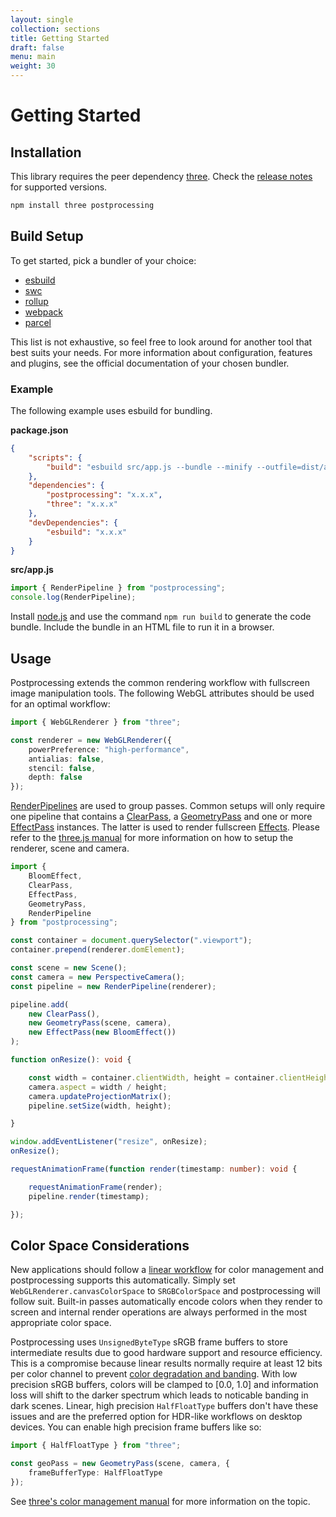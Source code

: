 ```yaml
---
layout: single
collection: sections
title: Getting Started
draft: false
menu: main
weight: 30
---
```


# Getting Started

## Installation

This library requires the peer dependency [three](https://github.com/mrdoob/three.js/). Check the [release notes](https://github.com/vanruesc/postprocessing/releases) for supported versions.

```sh
npm install three postprocessing
```

## Build Setup

To get started, pick a bundler of your choice:
- [esbuild](https://github.com/evanw/esbuild)
- [swc](https://github.com/swc-project/swc)
- [rollup](https://github.com/rollup/rollup)
- [webpack](https://github.com/webpack/webpack)
- [parcel](https://github.com/parcel-bundler/parcel)

This list is not exhaustive, so feel free to look around for another tool that best suits your needs. For more information about configuration, features and plugins, see the official documentation of your chosen bundler.

### Example

The following example uses esbuild for bundling.

__package.json__

```json
{
	"scripts": {
		"build": "esbuild src/app.js --bundle --minify --outfile=dist/app.js"
	},
	"dependencies": {
		"postprocessing": "x.x.x",
		"three": "x.x.x"
	},
	"devDependencies": {
		"esbuild": "x.x.x"
	}
}
```

__src/app.js__

```ts
import { RenderPipeline } from "postprocessing";
console.log(RenderPipeline);
```

Install [node.js](https://nodejs.org) and use the command `npm run build` to generate the code bundle. Include the bundle in an HTML file to run it in a browser.

## Usage

Postprocessing extends the common rendering workflow with fullscreen image manipulation tools. The following WebGL attributes should be used for an optimal workflow:

```ts
import { WebGLRenderer } from "three";

const renderer = new WebGLRenderer({
	powerPreference: "high-performance",
	antialias: false,
	stencil: false,
	depth: false
});

```

[RenderPipelines]() are used to group passes. Common setups will only require one pipeline that contains a [ClearPass](), a [GeometryPass]() and one or more [EffectPass]() instances. The latter is used to render fullscreen [Effects](). Please refer to the [three.js manual](https://threejs.org/docs/#manual/en/introduction/Creating-a-scene) for more information on how to setup the renderer, scene and camera.

```ts
import {
	BloomEffect,
	ClearPass,
	EffectPass,
	GeometryPass,
	RenderPipeline
} from "postprocessing";

const container = document.querySelector(".viewport");
container.prepend(renderer.domElement);

const scene = new Scene();
const camera = new PerspectiveCamera();
const pipeline = new RenderPipeline(renderer);

pipeline.add(
	new ClearPass(),
	new GeometryPass(scene, camera),
	new EffectPass(new BloomEffect())
);

function onResize(): void {

	const width = container.clientWidth, height = container.clientHeight;
	camera.aspect = width / height;
	camera.updateProjectionMatrix();
	pipeline.setSize(width, height);

}

window.addEventListener("resize", onResize);
onResize();

requestAnimationFrame(function render(timestamp: number): void {

	requestAnimationFrame(render);
	pipeline.render(timestamp);

});
```

## Color Space Considerations

New applications should follow a [linear workflow](https://docs.unity3d.com/Manual/LinearRendering-LinearOrGammaWorkflow.html) for color management and postprocessing supports this automatically. Simply set `WebGLRenderer.canvasColorSpace` to `SRGBColorSpace` and postprocessing will follow suit. Built-in passes automatically encode colors when they render to screen and internal render operations are always performed in the most appropriate color space.

Postprocessing uses `UnsignedByteType` sRGB frame buffers to store intermediate results due to good hardware support and resource efficiency. This is a compromise because linear results normally require at least 12 bits per color channel to prevent [color degradation and banding](https://blog.demofox.org/2018/03/10/dont-convert-srgb-u8-to-linear-u8/). With low precision sRGB buffers, colors will be clamped to [0.0, 1.0] and information loss will shift to the darker spectrum which leads to noticable banding in dark scenes. Linear, high precision `HalfFloatType` buffers don't have these issues and are the preferred option for HDR-like workflows on desktop devices. You can enable high precision frame buffers like so:

```ts
import { HalfFloatType } from "three";

const geoPass = new GeometryPass(scene, camera, {
	frameBufferType: HalfFloatType
});
```

See [three's color management manual](https://threejs.org/docs/#manual/en/introduction/Color-management) for more information on the topic.
